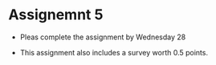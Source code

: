 # Assignemnt 5

- Pleas complete the assignment by Wednesday 28 

- This assignment also includes a survey worth 0.5 points.  
